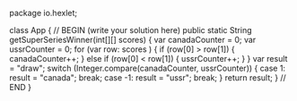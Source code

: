 package io.hexlet;

class App {
    // BEGIN (write your solution here)
    public static String getSuperSeriesWinner(int[][] scores) {
        var canadaCounter = 0;
        var ussrCounter = 0;
        for (var row: scores ) {
            if (row[0] > row[1]) {
                canadaCounter++;
            } else if (row[0] < row[1]) {
                ussrCounter++;
            }
        }
        var result = "draw";
        switch (Integer.compare(canadaCounter, ussrCounter)) {
            case 1:
                result = "canada";
                break;
            case -1:
                result = "ussr";
                break;
        }
        return result;
    }
    // END
}
